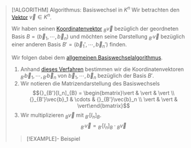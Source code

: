 > [!ALGORITHM] Algorithmus: Basiswechsel in $K^n$
> Wir betrachten den [Vektor](Spaltenvektor.md) $\vec{v}\in K^n$. 
> 
> Wir haben seinen [Koordinatenvektor](../Abstrakte%20lineare%20Algebra/Basis/Koordinatenvektor.md) ${}_B \vec{v}$ bezüglich der geordneten Basis $B = (\vec{b}_1,\cdots,\vec{b}_n)$ und möchten seine Darstellung ${}_{B'}\vec{v}$ bezüglich einer anderen Basis $B' = (\vec{b}_1',\cdots,\vec{b}_n')$ finden.
> 
> Wir folgen dabei dem [allgemeinen Basiswechselalgorithmus](../Abstrakte%20lineare%20Algebra/Basis/Basiswechsel.md).
> 
> 1. Anhand [dieses Verfahren](Bestimmen%20einer%20Basisdarstellung.md) bestimmen wir die Koordinatenvektoren ${}_{B'}\vec{b}_1,\cdots,{}_{B'}\vec{b}_n$ von $\vec{b}_1,\cdots,\vec{b}_n$ bezüglich der Basis $B'$.
> 2. Wir notieren die Matrizendarstellung des Basiswechsels
> $${}_{B'}[I_n]_{B} = \begin{bmatrix}\vert & \vert & \vert \\ {}_{B'}\vec{b}_1 & \cdots & {}_{B'}\vec{b}_n \\ \vert & \vert & \vert\end{bmatrix}$$
> 3. Wir multiplizieren ${}_B \vec{v}$ mit ${}_{B'}[I_n]_{B}$.
> $${}_{B'}\vec{v} = {}_{B'}[I_n]_{B}\cdot {}_B\vec{v}$$
> 
> > [!EXAMPLE]- Beispiel
> > 

